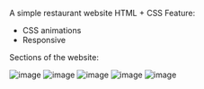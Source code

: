 A simple restaurant website
HTML + CSS
Feature:
  - CSS animations
  - Responsive

Sections of the website:

![image](https://github.com/user-attachments/assets/373fdc76-2428-4643-a29c-bf3a771b55db)
![image](https://github.com/user-attachments/assets/df643ea3-2648-4fbe-841f-04c2c69991dc)
![image](https://github.com/user-attachments/assets/78ef9b99-2b16-4da2-a2a3-6198808d282e)
![image](https://github.com/user-attachments/assets/4fb4099f-868d-41a2-9c96-71cdd571a784)
![image](https://github.com/user-attachments/assets/cbca0080-98ef-4fdb-9d6d-515a134a6fca)


